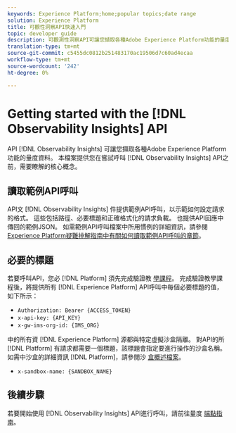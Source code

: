 ```yaml
---
keywords: Experience Platform;home;popular topics;date range
solution: Experience Platform
title: 可觀性洞察API快速入門
topic: developer guide
description: 可觀測性洞察API可讓您擷取各種Adobe Experience Platform功能的量度資料。 本檔案提供您在嘗試呼叫Oncerbility Insights API之前，需要瞭解的核心概念。
translation-type: tm+mt
source-git-commit: c5455dc0812b251483170ac19506d7c60ad4ecaa
workflow-type: tm+mt
source-wordcount: '242'
ht-degree: 0%

---
```



# Getting started with the [!DNL Observability Insights] API

API [!DNL Observability Insights] 可讓您擷取各種Adobe Experience Platform功能的量度資料。 本檔案提供您在嘗試呼叫 [!DNL Observability Insights] API之前，需要瞭解的核心概念。

## 讀取範例API呼叫

API文 [!DNL Observability Insights] 件提供範例API呼叫，以示範如何設定請求的格式。 這些包括路徑、必要標題和正確格式化的請求負載。 也提供API回應中傳回的範例JSON。 如需範例API呼叫檔案中所用慣例的詳細資訊，請參閱 [Experience Platform疑難排解指南中有關如何讀取範例API呼叫的章節](../../landing/troubleshooting.md)。

## 必要的標題

若要呼叫API，您必 [!DNL Platform] 須先完成驗證教 [學課程](../../tutorials/authentication.md)。 完成驗證教學課程後，將提供所有 [!DNL Experience Platform] API呼叫中每個必要標題的值，如下所示：

* `Authorization: Bearer {ACCESS_TOKEN}`
* `x-api-key: {API_KEY}`
* `x-gw-ims-org-id: {IMS_ORG}`

中的所有資 [!DNL Experience Platform] 源都與特定虛擬沙盒隔離。 對API的所 [!DNL Platform] 有請求都需要一個標題，該標題會指定要進行操作的沙盒名稱。 如需中沙盒的詳細資訊 [!DNL Platform]，請參閱沙 [盒概述檔案](../../sandboxes/home.md)。

* `x-sandbox-name: {SANDBOX_NAME}`

## 後續步驟

若要開始使用 [!DNL Observability Insights] API進行呼叫，請前往量度 [端點指南](./metrics.md)。